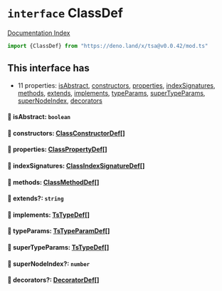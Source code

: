# `interface` ClassDef

[Documentation Index](../README.md)

```ts
import {ClassDef} from "https://deno.land/x/tsa@v0.0.42/mod.ts"
```

## This interface has

- 11 properties:
[isAbstract](#-isabstract-boolean),
[constructors](#-constructors-classconstructordef),
[properties](#-properties-classpropertydef),
[indexSignatures](#-indexsignatures-classindexsignaturedef),
[methods](#-methods-classmethoddef),
[extends](#-extends-string),
[implements](#-implements-tstypedef),
[typeParams](#-typeparams-tstypeparamdef),
[superTypeParams](#-supertypeparams-tstypedef),
[superNodeIndex](#-supernodeindex-number),
[decorators](#-decorators-decoratordef)


#### 📄 isAbstract: `boolean`



#### 📄 constructors: [ClassConstructorDef](../interface.ClassConstructorDef/README.md)\[]



#### 📄 properties: [ClassPropertyDef](../interface.ClassPropertyDef/README.md)\[]



#### 📄 indexSignatures: [ClassIndexSignatureDef](../interface.ClassIndexSignatureDef/README.md)\[]



#### 📄 methods: [ClassMethodDef](../interface.ClassMethodDef/README.md)\[]



#### 📄 extends?: `string`



#### 📄 implements: [TsTypeDef](../type.TsTypeDef/README.md)\[]



#### 📄 typeParams: [TsTypeParamDef](../interface.TsTypeParamDef/README.md)\[]



#### 📄 superTypeParams: [TsTypeDef](../type.TsTypeDef/README.md)\[]



#### 📄 superNodeIndex?: `number`



#### 📄 decorators?: [DecoratorDef](../interface.DecoratorDef/README.md)\[]



